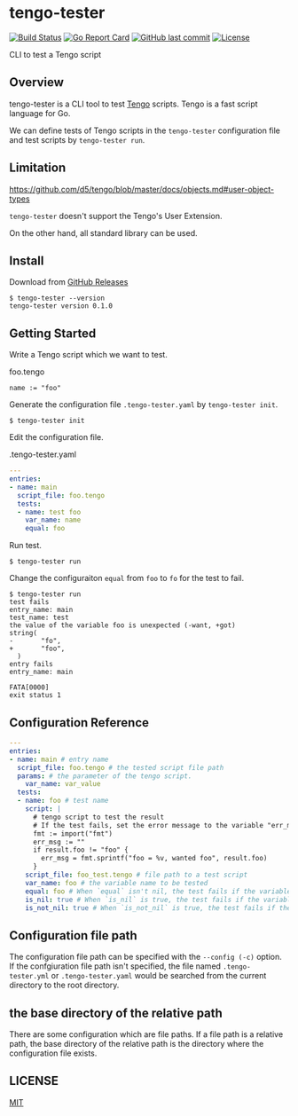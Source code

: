 # tengo-tester

[![Build Status](https://github.com/suzuki-shunsuke/tengo-tester/workflows/CI/badge.svg)](https://github.com/suzuki-shunsuke/tengo-tester/actions)
[![Go Report Card](https://goreportcard.com/badge/github.com/suzuki-shunsuke/tengo-tester)](https://goreportcard.com/report/github.com/suzuki-shunsuke/tengo-tester)
[![GitHub last commit](https://img.shields.io/github/last-commit/suzuki-shunsuke/tengo-tester.svg)](https://github.com/suzuki-shunsuke/tengo-tester)
[![License](http://img.shields.io/badge/license-mit-blue.svg?style=flat-square)](https://raw.githubusercontent.com/suzuki-shunsuke/tengo-tester/master/LICENSE)

CLI to test a Tengo script

## Overview

tengo-tester is a CLI tool to test [Tengo](https://github.com/d5/tengo) scripts.
Tengo is a fast script language for Go.

We can define tests of Tengo scripts in the `tengo-tester` configuration file and test scripts by `tengo-tester run`.

## Limitation

https://github.com/d5/tengo/blob/master/docs/objects.md#user-object-types

`tengo-tester` doesn't support the Tengo's User Extension.

On the other hand, all standard library can be used.

## Install

Download from [GitHub Releases](https://github.com/suzuki-shunsuke/tengo-tester/releases)

```
$ tengo-tester --version
tengo-tester version 0.1.0
```

## Getting Started

Write a Tengo script which we want to test.

foo.tengo

```
name := "foo"
```

Generate the configuration file `.tengo-tester.yaml` by `tengo-tester init`.

```
$ tengo-tester init
```

Edit the configuration file.

.tengo-tester.yaml

```yaml
---
entries:
- name: main
  script_file: foo.tengo
  tests:
  - name: test foo
    var_name: name
    equal: foo
```

Run test.

```
$ tengo-tester run
```

Change the configuraiton `equal` from `foo` to `fo` for the test to fail.

```
$ tengo-tester run
test fails
entry_name: main
test_name: test
the value of the variable foo is unexpected (-want, +got)
string(
-       "fo",
+       "foo",
  )
entry fails
entry_name: main

FATA[0000]
exit status 1
```

## Configuration Reference

```yaml
---
entries:
- name: main # entry name
  script_file: foo.tengo # the tested script file path
  params: # the parameter of the tengo script.
    var_name: var_value
  tests:
  - name: foo # test name
    script: |
      # tengo script to test the result
      # If the test fails, set the error message to the variable "err_msg".
      fmt := import("fmt")
      err_msg := ""
      if result.foo != "foo" {
        err_msg = fmt.sprintf("foo = %v, wanted foo", result.foo)
      }
    script_file: foo_test.tengo # file path to a test script
    var_name: foo # the variable name to be tested
    equal: foo # When `equal` isn't nil, the test fails if the variable isn't equal to the value of `equal`.
    is_nil: true # When `is_nil` is true, the test fails if the variable isn't nil.
    is_not_nil: true # When `is_not_nil` is true, the test fails if the variable is nil.
```

## Configuration file path

The configuration file path can be specified with the `--config (-c)` option.
If the confgiuration file path isn't specified, the file named `.tengo-tester.yml` or `.tengo-tester.yaml` would be searched from the current directory to the root directory.

## the base directory of the relative path

There are some configuration which are file paths.
If a file path is a relative path, the base directory of the relative path is the directory where the configuration file exists.

## LICENSE

[MIT](LICENSE)
